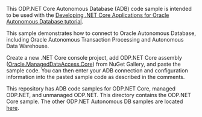This ODP.NET Core Autonomous Database (ADB) code sample is intended to be used with the [Developing .NET Core Applications for Oracle Autonomous Database tutorial](https://www.oracle.com/database/technologies/appdev/dotnet/adbdotnetcore.html). 

This sample demonstrates how to connect to Oracle Autonomous Database, including Oracle Autonomous Transaction Processing and 
Autonomous Data Warehouse.

Create a new .NET Core console project, add ODP.NET Core assembly ([Oracle.ManagedDataAccess.Core](https://www.nuget.org/packages/Oracle.ManagedDataAccess.Core/)) from NuGet Gallery, and paste the sample code. You can then enter your ADB connection and configuration information into the pasted sample code as described in the comments.

This repository has ADB code samples for ODP.NET Core, managed ODP.NET, and unmanaged ODP.NET. This directory contains the 
ODP.NET Core sample. The other ODP.NET Autonomous DB samples are located [here](https://github.com/oracle/dotnet-db-samples/tree/master/samples/autonomous-db).
